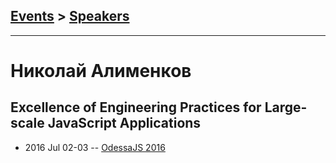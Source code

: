 ## [Events](../README.md) > [Speakers](../speakers.md)
---

# Николай Алименков

## Excellence of Engineering Practices for Large-scale JavaScript Applications
- 2016 Jul 02-03 -- [OdessaJS 2016](https://youtu.be/46yr5BlmyS4)    
